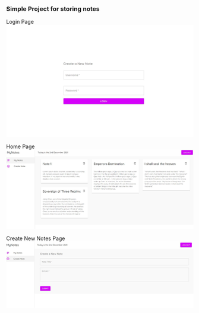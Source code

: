 ### Simple Project for storing notes

Login Page
![Login Page](https://github.com/niranjanblank/MyNotes/blob/main/screenshots/login_page.JPG)

Home Page
![Login Page](https://github.com/niranjanblank/MyNotes/blob/main/screenshots/my_notes.JPG)

Create New Notes Page
![Create Page](https://github.com/niranjanblank/MyNotes/blob/main/screenshots/create_notes.JPG)
